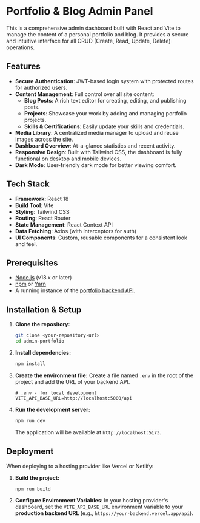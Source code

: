 # Portfolio & Blog Admin Panel

This is a comprehensive admin dashboard built with React and Vite to manage the content of a personal portfolio and blog. It provides a secure and intuitive interface for all CRUD (Create, Read, Update, Delete) operations.

## Features

- **Secure Authentication**: JWT-based login system with protected routes for authorized users.
- **Content Management**: Full control over all site content:
  - **Blog Posts**: A rich text editor for creating, editing, and publishing posts.
  - **Projects**: Showcase your work by adding and managing portfolio projects.
  - **Skills & Certifications**: Easily update your skills and credentials.
- **Media Library**: A centralized media manager to upload and reuse images across the site.
- **Dashboard Overview**: At-a-glance statistics and recent activity.
- **Responsive Design**: Built with Tailwind CSS, the dashboard is fully functional on desktop and mobile devices.
- **Dark Mode**: User-friendly dark mode for better viewing comfort.

## Tech Stack

- **Framework**: React 18
- **Build Tool**: Vite
- **Styling**: Tailwind CSS
- **Routing**: React Router
- **State Management**: React Context API
- **Data Fetching**: Axios (with interceptors for auth)
- **UI Components**: Custom, reusable components for a consistent look and feel.

## Prerequisites

- [Node.js](https://nodejs.org/) (v18.x or later)
- [npm](https://www.npmjs.com/) or [Yarn](https://yarnpkg.com/)
- A running instance of the [portfolio backend API](https://github.com/Alamnurain786/my-portfolio-backend).

## Installation & Setup

1.  **Clone the repository:**

    ```bash
    git clone <your-repository-url>
    cd admin-portfolio
    ```

2.  **Install dependencies:**

    ```bash
    npm install
    ```

3.  **Create the environment file:**
    Create a file named `.env` in the root of the project and add the URL of your backend API.

    ```env
    # .env - for local development
    VITE_API_BASE_URL=http://localhost:5000/api
    ```

4.  **Run the development server:**
    ```bash
    npm run dev
    ```
    The application will be available at `http://localhost:5173`.

## Deployment

When deploying to a hosting provider like Vercel or Netlify:

1.  **Build the project:**
    ```bash
    npm run build
    ```
2.  **Configure Environment Variables**: In your hosting provider's dashboard, set the `VITE_API_BASE_URL` environment variable to your **production backend URL** (e.g., `https://your-backend.vercel.app/api`).
